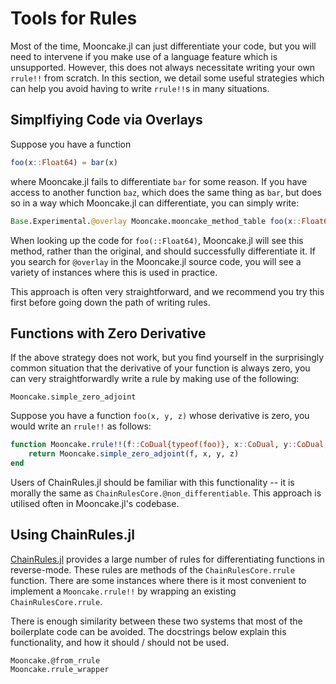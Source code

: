# Tools for Rules

Most of the time, Mooncake.jl can just differentiate your code, but you will need to intervene if you make use of a language feature which is unsupported.
However, this does not always necessitate writing your own `rrule!!` from scratch.
In this section, we detail some useful strategies which can help you avoid having to write `rrule!!`s in many situations.

## Simplfiying Code via Overlays

Suppose you have a function
```julia
foo(x::Float64) = bar(x)
```
where Mooncake.jl fails to differentiate `bar` for some reason.
If you have access to another function `baz`, which does the same thing as `bar`, but does so in a way which Mooncake.jl can differentiate, you can simply write:
```julia
Base.Experimental.@overlay Mooncake.mooncake_method_table foo(x::Float64) = baz(x)
```
When looking up the code for `foo(::Float64)`, Mooncake.jl will see this method, rather than the original, and should successfully differentiate it.
If you search for `@overlay` in the Mooncake.jl source code, you will see a variety of instances where this is used in practice.

This approach is often very straightforward, and we recommend you try this first before going down the path of writing rules.

## Functions with Zero Derivative

If the above strategy does not work, but you find yourself in the surprisingly common situation that the derivative of your function is always zero, you can very straightforwardly write a rule by making use of the following:
```@docs
Mooncake.simple_zero_adjoint
```
Suppose you have a function `foo(x, y, z)` whose derivative is zero, you would write an `rrule!!` as follows:
```julia
function Mooncake.rrule!!(f::CoDual{typeof(foo)}, x::CoDual, y::CoDual, z::CoDual)
    return Mooncake.simple_zero_adjoint(f, x, y, z)
end
```
Users of ChainRules.jl should be familiar with this functionality -- it is morally the same as `ChainRulesCore.@non_differentiable`.
This approach is utilised often in Mooncake.jl's codebase.

## Using ChainRules.jl

[ChainRules.jl](https://github.com/JuliaDiff/ChainRules.jl) provides a large number of rules for differentiating functions in reverse-mode.
These rules are methods of the `ChainRulesCore.rrule` function.
There are some instances where there is it most convenient to implement a `Mooncake.rrule!!` by wrapping an existing `ChainRulesCore.rrule`.

There is enough similarity between these two systems that most of the boilerplate code can be avoided.
The docstrings below explain this functionality, and how it should / should not be used.

```@docs
Mooncake.@from_rrule
Mooncake.rrule_wrapper
```
